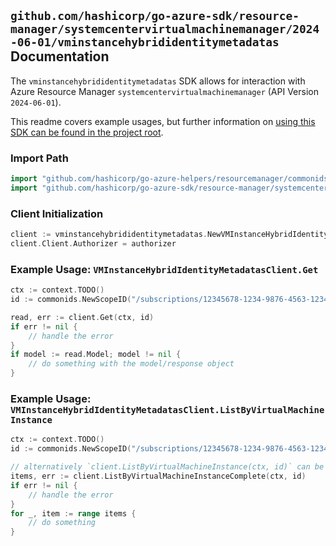 
## `github.com/hashicorp/go-azure-sdk/resource-manager/systemcentervirtualmachinemanager/2024-06-01/vminstancehybrididentitymetadatas` Documentation

The `vminstancehybrididentitymetadatas` SDK allows for interaction with Azure Resource Manager `systemcentervirtualmachinemanager` (API Version `2024-06-01`).

This readme covers example usages, but further information on [using this SDK can be found in the project root](https://github.com/hashicorp/go-azure-sdk/tree/main/docs).

### Import Path

```go
import "github.com/hashicorp/go-azure-helpers/resourcemanager/commonids"
import "github.com/hashicorp/go-azure-sdk/resource-manager/systemcentervirtualmachinemanager/2024-06-01/vminstancehybrididentitymetadatas"
```


### Client Initialization

```go
client := vminstancehybrididentitymetadatas.NewVMInstanceHybridIdentityMetadatasClientWithBaseURI("https://management.azure.com")
client.Client.Authorizer = authorizer
```


### Example Usage: `VMInstanceHybridIdentityMetadatasClient.Get`

```go
ctx := context.TODO()
id := commonids.NewScopeID("/subscriptions/12345678-1234-9876-4563-123456789012/resourceGroups/some-resource-group")

read, err := client.Get(ctx, id)
if err != nil {
	// handle the error
}
if model := read.Model; model != nil {
	// do something with the model/response object
}
```


### Example Usage: `VMInstanceHybridIdentityMetadatasClient.ListByVirtualMachineInstance`

```go
ctx := context.TODO()
id := commonids.NewScopeID("/subscriptions/12345678-1234-9876-4563-123456789012/resourceGroups/some-resource-group")

// alternatively `client.ListByVirtualMachineInstance(ctx, id)` can be used to do batched pagination
items, err := client.ListByVirtualMachineInstanceComplete(ctx, id)
if err != nil {
	// handle the error
}
for _, item := range items {
	// do something
}
```
